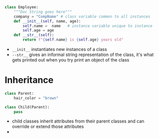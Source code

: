 ```python
class Employee:
	"""Doc String goes here"""
	company = "CompName" # class variable common to all instances
    def __init__(self, name, age):
        self.name =  name   # instance variable unique to instance
        self.age = age
	def __str__(self):
		return f"{self.name} is {self.age} years old"
```
- `__init__` instantiates new instances of a class
- `--str__`  gives an informal string representation of the class, it's what gets printed out when you try print an object of the class
# Inheritance
```python
class Parent:
    hair_color = "brown"

class Child(Parent):
    pass
```
- child classes inherit attributes from their parent classes and can override or extend those attributes
- 